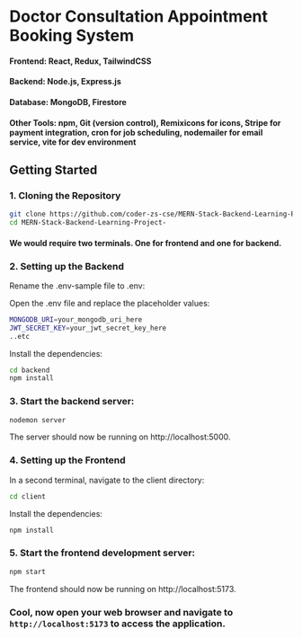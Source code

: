 # Doctor Consultation Appointment Booking System

#### Frontend: React, Redux, TailwindCSS

#### Backend: Node.js, Express.js

#### Database: MongoDB, Firestore

#### Other Tools: npm, Git (version control), Remixicons for icons, Stripe for payment integration, cron for job scheduling, nodemailer for email service, vite for dev environment


## Getting Started

### 1. Cloning the Repository

```bash
git clone https://github.com/coder-zs-cse/MERN-Stack-Backend-Learning-Project-.git
cd MERN-Stack-Backend-Learning-Project-
```

#### We would require two terminals. One for frontend and one for backend.

### 2. Setting up the Backend


Rename the .env-sample file to .env:

Open the .env file and replace the placeholder values:
```bash
MONGODB_URI=your_mongodb_uri_here
JWT_SECRET_KEY=your_jwt_secret_key_here
..etc
```
Install the dependencies:
```bash
cd backend
npm install
```

### 3. Start the backend server:
```bash
nodemon server
```
The server should now be running on http://localhost:5000.

### 4. Setting up the Frontend
In a second terminal, navigate to the client directory:
```bash
cd client
```

Install the dependencies:
```bash
npm install
```

### 5. Start the frontend development server:
```bash
npm start
```
The frontend should now be running on http://localhost:5173.

### Cool, now open your web browser and navigate to `http://localhost:5173` to access the application.
